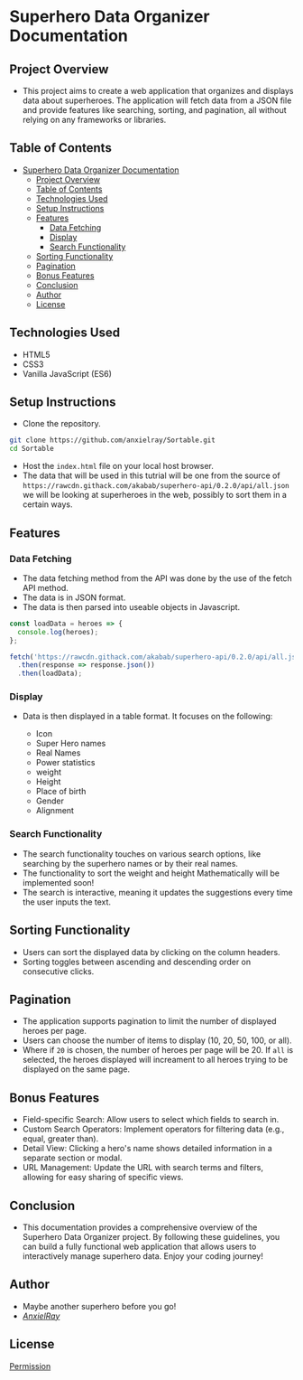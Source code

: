 # Superhero Data Organizer Documentation

## Project Overview

- This project aims to create a web application that organizes and displays data about superheroes. The application will fetch data from a JSON file and provide features like searching, sorting, and pagination, all without relying on any frameworks or libraries.

## Table of Contents

- [Superhero Data Organizer Documentation](#superhero-data-organizer-documentation)
  - [Project Overview](#project-overview)
  - [Table of Contents](#table-of-contents)
  - [Technologies Used](#technologies-used)
  - [Setup Instructions](#setup-instructions)
  - [Features](#features)
    - [Data Fetching](#data-fetching)
    - [Display](#display)
    - [Search Functionality](#search-functionality)
  - [Sorting Functionality](#sorting-functionality)
  - [Pagination](#pagination)
  - [Bonus Features](#bonus-features)
  - [Conclusion](#conclusion)
  - [Author](#author)
  - [License](#license)

## Technologies Used

- HTML5
- CSS3
- Vanilla JavaScript (ES6)

## Setup Instructions

- Clone the repository.

```bash
git clone https://github.com/anxielray/Sortable.git
cd Sortable

```

- Host the `index.html` file on your local host browser.
- The data that will be used in this tutrial will be one from the source of `https://rawcdn.githack.com/akabab/superhero-api/0.2.0/api/all.json` we will be looking at superheroes in the web, possibly to sort them in a certain ways.

## Features

### Data Fetching

- The data fetching method from the API was done by the use of the fetch API method.
- The data is in JSON format.
- The data is then parsed into useable objects in Javascript.


```javascript
const loadData = heroes => {
  console.log(heroes);
};

fetch('https://rawcdn.githack.com/akabab/superhero-api/0.2.0/api/all.json')
  .then(response => response.json())
  .then(loadData);
```

### Display

- Data is then displayed in a table format. It focuses on the following:

     - Icon
     - Super Hero names
     - Real Names
     - Power statistics
     - weight
     - Height
     - Place of birth
     - Gender
     - Alignment
  
### Search Functionality

- The search functionality touches on various search options, like searching by the superhero names or by their real names.
- The functionality to sort the weight and height Mathematically will be implemented soon!
- The search is interactive, meaning it updates the suggestions every time the user inputs the text.

## Sorting Functionality

- Users can sort the displayed data by clicking on the column headers.
- Sorting toggles between ascending and descending order on consecutive clicks.


## Pagination

- The application supports pagination to limit the number of displayed heroes per page.
- Users can choose the number of items to display (10, 20, 50, 100, or all).
- Where if `20` is chosen, the number of heroes per page will be 20. If `all` is selected, the heroes displayed will increament to all heroes trying to be displayed on the same page.

## Bonus Features

- Field-specific Search: Allow users to select which fields to search in.
- Custom Search Operators: Implement operators for filtering data (e.g., equal, greater than).
- Detail View: Clicking a hero's name shows detailed information in a separate section or modal.
- URL Management: Update the URL with search terms and filters, allowing for easy sharing of specific views.

## Conclusion

- This documentation provides a comprehensive overview of the Superhero Data Organizer project. By following these guidelines, you can build a fully functional web application that allows users to interactively manage superhero data. Enjoy your coding journey!

## Author

- Maybe another superhero before you go!
- [$AnxielRay$](https://learn.zone01kisumu.ke/git/oumouma/sortable.git)


## License
[Permission](LICENSE.md)